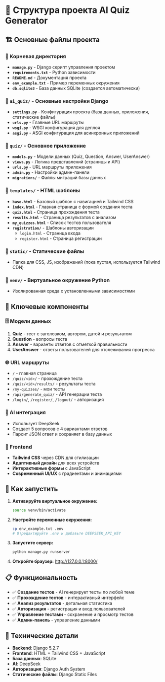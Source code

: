# 📁 Структура проекта AI Quiz Generator

## 🏗 Основные файлы проекта

### 📂 Корневая директория
- **`manage.py`** - Django скрипт управления проектом
- **`requirements.txt`** - Python зависимости
- **`README.md`** - Документация проекта
- **`env_example.txt`** - Пример переменных окружения
- **`db.sqlite3`** - База данных SQLite (создается автоматически)

### 📂 `ai_quiz/` - Основные настройки Django
- **`settings.py`** - Конфигурация проекта (база данных, приложения, статические файлы)
- **`urls.py`** - Главные URL маршруты
- **`wsgi.py`** - WSGI конфигурация для деплоя
- **`asgi.py`** - ASGI конфигурация для асинхронных приложений

### 📂 `quiz/` - Основное приложение
- **`models.py`** - Модели данных (Quiz, Question, Answer, UserAnswer)
- **`views.py`** - Логика представлений (страницы и API)
- **`urls.py`** - URL маршруты приложения
- **`admin.py`** - Настройки админ-панели
- **`migrations/`** - Файлы миграций базы данных

### 📂 `templates/` - HTML шаблоны
- **`base.html`** - Базовый шаблон с навигацией и Tailwind CSS
- **`index.html`** - Главная страница с формой создания теста
- **`quiz.html`** - Страница прохождения теста
- **`results.html`** - Страница результатов с анализом
- **`my_quizzes.html`** - Список тестов пользователя
- **`registration/`** - Шаблоны авторизации
  - `login.html` - Страница входа
  - `register.html` - Страница регистрации

### 📂 `static/` - Статические файлы
- Папка для CSS, JS, изображений (пока пустая, используется Tailwind CDN)

### 📂 `venv/` - Виртуальное окружение Python
- Изолированная среда с установленными зависимостями

## 🎯 Ключевые компоненты

### 🗄 Модели данных
1. **Quiz** - тест с заголовком, автором, датой и результатом
2. **Question** - вопросы теста
3. **Answer** - варианты ответов с отметкой правильности
4. **UserAnswer** - ответы пользователей для отслеживания прогресса

### 🌐 URL маршруты
- `/` - главная страница
- `/quiz/<id>/` - прохождение теста
- `/quiz/<id>/results/` - результаты теста
- `/my-quizzes/` - мои тесты
- `/api/generate_quiz/` - API генерации теста
- `/login/`, `/register/`, `/logout/` - авторизация

### 🤖 AI интеграция
- Использует DeepSeek
- Создает 5 вопросов с 4 вариантами ответов
- Парсит JSON ответ и сохраняет в базу данных

### 🎨 Frontend
- **Tailwind CSS** через CDN для стилизации
- **Адаптивный дизайн** для всех устройств
- **Интерактивные формы** с JavaScript
- **Современный UI/UX** с градиентами и анимациями

## 🚀 Как запустить

1. **Активируйте виртуальное окружение:**
   ```bash
   source venv/bin/activate
   ```

2. **Настройте переменные окружения:**
   ```bash
   cp env_example.txt .env
   # Отредактируйте .env и добавьте DEEPSEEK_API_KEY
   ```

3. **Запустите сервер:**
   ```bash
   python manage.py runserver
   ```

4. **Откройте браузер:** http://127.0.0.1:8000/

## 📋 Функциональность

- ✅ **Создание тестов** - AI генерирует тесты по любой теме
- ✅ **Прохождение тестов** - интерактивный интерфейс
- ✅ **Анализ результатов** - детальная статистика
- ✅ **Авторизация** - регистрация и вход пользователей
- ✅ **Управление тестами** - сохранение и просмотр тестов
- ✅ **Админ-панель** - управление данными

## 🔧 Технические детали

- **Backend**: Django 5.2.7
- **Frontend**: HTML + Tailwind CSS + JavaScript
- **База данных**: SQLite
- **AI**: DeepSeek
- **Авторизация**: Django Auth System
- **Статические файлы**: Django Static Files

